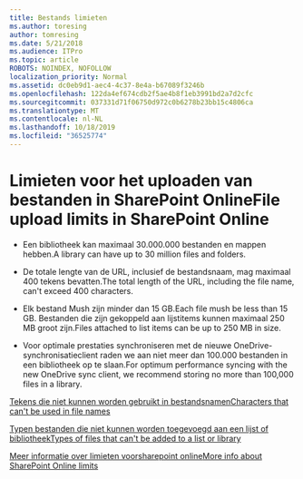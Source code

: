 ```yaml
---
title: Bestands limieten
ms.author: toresing
author: tomresing
ms.date: 5/21/2018
ms.audience: ITPro
ms.topic: article
ROBOTS: NOINDEX, NOFOLLOW
localization_priority: Normal
ms.assetid: dc0eb9d1-aec4-4c37-8e4a-b67089f3246b
ms.openlocfilehash: 122da4ef674cdb2f5ae4b8f1eb3991bd2a7d2cfc
ms.sourcegitcommit: 037331d71f06750d972c0b6278b23bb15c4806ca
ms.translationtype: MT
ms.contentlocale: nl-NL
ms.lasthandoff: 10/18/2019
ms.locfileid: "36525774"
---
```

# <a name="file-upload-limits-in-sharepoint-online"></a><span data-ttu-id="4436e-102">Limieten voor het uploaden van bestanden in SharePoint Online</span><span class="sxs-lookup"><span data-stu-id="4436e-102">File upload limits in SharePoint Online</span></span>

- <span data-ttu-id="4436e-103">Een bibliotheek kan maximaal 30.000.000 bestanden en mappen hebben.</span><span class="sxs-lookup"><span data-stu-id="4436e-103">A library can have up to 30 million files and folders.</span></span>
    
- <span data-ttu-id="4436e-104">De totale lengte van de URL, inclusief de bestandsnaam, mag maximaal 400 tekens bevatten.</span><span class="sxs-lookup"><span data-stu-id="4436e-104">The total length of the URL, including the file name, can't exceed 400 characters.</span></span>
    
- <span data-ttu-id="4436e-105">Elk bestand Mush zijn minder dan 15 GB.</span><span class="sxs-lookup"><span data-stu-id="4436e-105">Each file mush be less than 15 GB.</span></span> <span data-ttu-id="4436e-106">Bestanden die zijn gekoppeld aan lijstitems kunnen maximaal 250 MB groot zijn.</span><span class="sxs-lookup"><span data-stu-id="4436e-106">Files attached to list items can be up to 250 MB in size.</span></span>
    
- <span data-ttu-id="4436e-107">Voor optimale prestaties synchroniseren met de nieuwe OneDrive-synchronisatieclient raden we aan niet meer dan 100.000 bestanden in een bibliotheek op te slaan.</span><span class="sxs-lookup"><span data-stu-id="4436e-107">For optimum performance syncing with the new OneDrive sync client, we recommend storing no more than 100,000 files in a library.</span></span> 
    
[<span data-ttu-id="4436e-108">Tekens die niet kunnen worden gebruikt in bestandsnamen</span><span class="sxs-lookup"><span data-stu-id="4436e-108">Characters that can't be used in file names</span></span>](https://go.microsoft.com/fwlink/?linkid=866430)
  
[<span data-ttu-id="4436e-109">Typen bestanden die niet kunnen worden toegevoegd aan een lijst of bibliotheek</span><span class="sxs-lookup"><span data-stu-id="4436e-109">Types of files that can't be added to a list or library</span></span>](https://go.microsoft.com/fwlink/?linkid=273757)
  
[<span data-ttu-id="4436e-110">Meer informatie over limieten voorsharepoint online</span><span class="sxs-lookup"><span data-stu-id="4436e-110">More info about SharePoint Online limits</span></span>](https://go.microsoft.com/fwlink/?linkid=271273)
  

